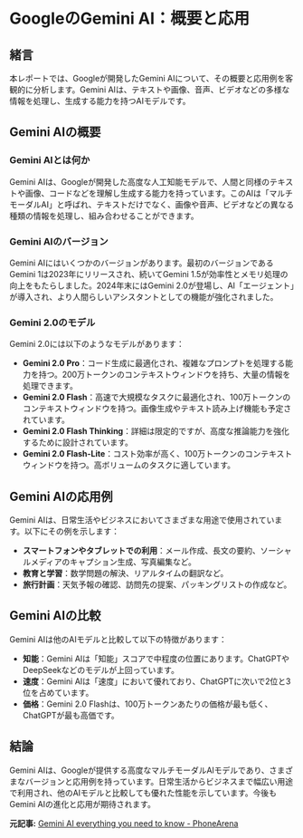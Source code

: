 # GoogleのGemini AI：概要と応用

## 緒言

本レポートでは、Googleが開発したGemini AIについて、その概要と応用例を客観的に分析します。Gemini AIは、テキストや画像、音声、ビデオなどの多様な情報を処理し、生成する能力を持つAIモデルです。

## Gemini AIの概要

### Gemini AIとは何か

Gemini AIは、Googleが開発した高度な人工知能モデルで、人間と同様のテキストや画像、コードなどを理解し生成する能力を持っています。このAIは「マルチモーダルAI」と呼ばれ、テキストだけでなく、画像や音声、ビデオなどの異なる種類の情報を処理し、組み合わせることができます。

### Gemini AIのバージョン

Gemini AIにはいくつかのバージョンがあります。最初のバージョンであるGemini 1は2023年にリリースされ、続いてGemini 1.5が効率性とメモリ処理の向上をもたらしました。2024年末にはGemini 2.0が登場し、AI「エージェント」が導入され、より人間らしいアシスタントとしての機能が強化されました。

### Gemini 2.0のモデル

Gemini 2.0には以下のようなモデルがあります：

- **Gemini 2.0 Pro**：コード生成に最適化され、複雑なプロンプトを処理する能力を持つ。200万トークンのコンテキストウィンドウを持ち、大量の情報を処理できます。
- **Gemini 2.0 Flash**：高速で大規模なタスクに最適化され、100万トークンのコンテキストウィンドウを持つ。画像生成やテキスト読み上げ機能も予定されています。
- **Gemini 2.0 Flash Thinking**：詳細は限定的ですが、高度な推論能力を強化するために設計されています。
- **Gemini 2.0 Flash-Lite**：コスト効率が高く、100万トークンのコンテキストウィンドウを持つ。高ボリュームのタスクに適しています。

## Gemini AIの応用例

Gemini AIは、日常生活やビジネスにおいてさまざまな用途で使用されています。以下にその例を示します：

- **スマートフォンやタブレットでの利用**：メール作成、長文の要約、ソーシャルメディアのキャプション生成、写真編集など。
- **教育と学習**：数学問題の解決、リアルタイムの翻訳など。
- **旅行計画**：天気予報の確認、訪問先の提案、パッキングリストの作成など。

## Gemini AIの比較

Gemini AIは他のAIモデルと比較して以下の特徴があります：

- **知能**：Gemini AIは「知能」スコアで中程度の位置にあります。ChatGPTやDeepSeekなどのモデルが上回っています。
- **速度**：Gemini AIは「速度」において優れており、ChatGPTに次いで2位と3位を占めています。
- **価格**：Gemini 2.0 Flashは、100万トークンあたりの価格が最も低く、ChatGPTが最も高価です。

## 結論

Gemini AIは、Googleが提供する高度なマルチモーダルAIモデルであり、さまざまなバージョンと応用例を持っています。日常生活からビジネスまで幅広い用途で利用され、他のAIモデルと比較しても優れた性能を示しています。今後もGemini AIの進化と応用が期待されます。

**元記事:** [Gemini AI everything you need to know - PhoneArena](https://www.phonearena.com/news/gemini-ai-everything-you-need-to-know_id168002)